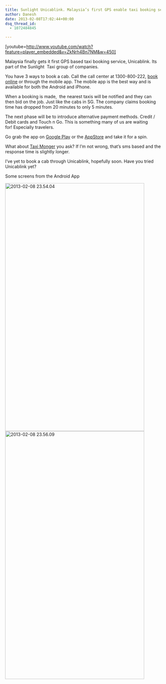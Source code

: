 ```yaml
---
title: Sunlight Unicablink. Malaysia’s first GPS enable taxi booking service.
author: Danesh
date: 2013-02-08T17:02:44+00:00
dsq_thread_id:
  - 1072484845

---
```

[youtube=http://www.youtube.com/watch?feature=player_embedded&v=ZkNrh4Bn7NM&w=450]

Malaysia finally gets it first GPS based taxi booking service, Unicablink. Its part of the Sunlight  Taxi group of companies.

You have 3 ways to book a cab. Call the call center at 1300-800-222, [book online][1] or through the mobile app. The mobile app is the best way and is available for both the Android and iPhone.

When a booking is made,  the nearest taxis will be notified and they can then bid on the job. Just like the cabs in SG. The company claims booking time has dropped from 20 minutes to only 5 minutes.

The next phase will be to introduce alternative payment methods. Credit / Debit cards and Touch n Go. This is something many of us are waiting for! Especially travelers.

Go grab the app on [Google Play][2] or the [AppStore][3] and take it for a spin.

What about [Taxi Monger][4] you ask? If I&#8217;m not wrong, that&#8217;s sms based and the response time is slightly longer.

I&#8217;ve yet to book a cab through Unicablink, hopefully soon. Have you tried Unicablink yet?

<!--more-->

Some screens from the Android App

[<img loading="lazy" class="alignnone size-medium wp-image-3121" alt="2013-02-08 23.54.04" src="/wp-content/uploads/2013/02/2013-02-08-23.54.04-450x800.png" width="450" height="800" srcset="/wp-content/uploads/2013/02/2013-02-08-23.54.04-450x800.png 450w, /wp-content/uploads/2013/02/2013-02-08-23.54.04-576x1024.png 576w, /wp-content/uploads/2013/02/2013-02-08-23.54.04.png 720w" sizes="(max-width: 450px) 100vw, 450px" />][5] [<img loading="lazy" class="alignnone size-medium wp-image-3119" alt="2013-02-08 23.56.09" src="/wp-content/uploads/2013/02/2013-02-08-23.56.09-450x800.png" width="450" height="800" srcset="/wp-content/uploads/2013/02/2013-02-08-23.56.09-450x800.png 450w, /wp-content/uploads/2013/02/2013-02-08-23.56.09-576x1024.png 576w, /wp-content/uploads/2013/02/2013-02-08-23.56.09.png 720w" sizes="(max-width: 450px) 100vw, 450px" />][6]

 [1]: http://www.sunlighttaxi.com/online-booking
 [2]: https://play.google.com/store/apps/details?id=com.infindo.expresstaxi
 [3]: https://itunes.apple.com/us/app/book-a-cab/id533418231?mt=8
 [4]: http://www.taximonger.com/
 [5]: /wp-content/uploads/2013/02/2013-02-08-23.54.04.png
 [6]: /wp-content/uploads/2013/02/2013-02-08-23.56.09.png